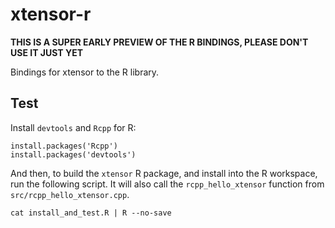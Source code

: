 # xtensor-r

**THIS IS A SUPER EARLY PREVIEW OF THE R BINDINGS, PLEASE DON'T USE IT JUST YET**

Bindings for xtensor to the R library.

## Test

Install `devtools` and `Rcpp` for R: 

```
install.packages('Rcpp')
install.packages('devtools')
```

And then, to build the `xtensor` R package, and install into the R workspace, run the following script. 
It will also call the `rcpp_hello_xtensor` function from `src/rcpp_hello_xtensor.cpp`.

```
cat install_and_test.R | R --no-save
```
